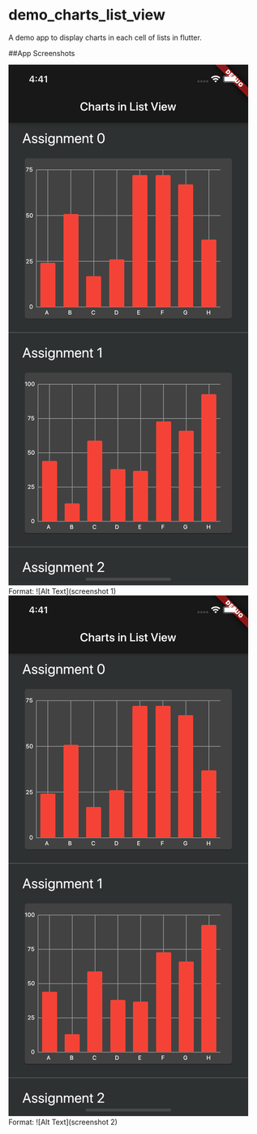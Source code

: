 # demo_charts_list_view

A demo app to display charts in each cell of lists in flutter.



##App Screenshots

![](images/ss1.png)
Format: ![Alt Text](screenshot 1)
![](images/ss2.png)
Format: ![Alt Text](screenshot 2)